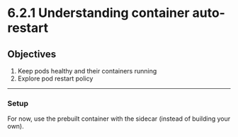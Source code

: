 # 6.2.1 Understanding container auto-restart

## Objectives
1. Keep pods healthy and their containers running
2. Explore pod restart policy 

---

### Setup

For now, use the prebuilt container with the sidecar (instead of building your own).
